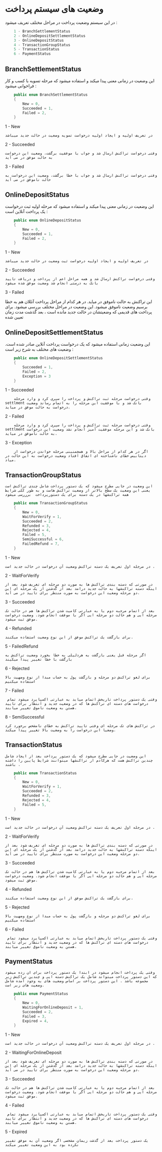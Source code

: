 # وضعیت های سیستم پرداخت

در این سیستم وضعیت پرداخت در مراحل مختلف تعریف میشود :
    

```cs
    1 - BranchSettlementStatus
    2 - OnlineDepositSettlementStatus
    3 - OnlineDepositStatus
    4 - TransactionGroupStatus
    5 - TransactionStatus
    6 - PaymentStatus
```

## BranchSettlementStatus
 
 این وضعیت در زمانی معنی پیدا میکند و استفاده میشود که مرحله تسویه با کسب و کار فراخوانی میشود :

```cs
    public enum BranchSettlementStatus
    {
        New = 0,
        Succeeded = 1,
        Failed = 2,
    }
```

1 - New 
    
    در تعریف اولیه و ایجاد اولیه درخواست تسویه وضعیت در حالت جدید میباشد

2 - Succeeded 

    وقتی درخواست تراکنش ارسال شد و جواب با موفقیت برگشت، وضعیت این درخواست به حالت موفق در می آید

3 - Failed 

    وقتی درخواست تراکنش ارسال شد و جواب با خطا برگشت، وضعیت این درخواست به حالت ناموفق در می آید


## OnlineDepositStatus

 این وضعیت در زمانی معنی پیدا میکند و استفاده میشود که مرحله اولیه ثبت درخواست یک پرداخت آنلاین است  :

```cs
    public enum OnlineDepositStatus
    {
        New = 0,
        Succeeded = 1,
        Failed = 2,
    }
```

1 - New 
    
    در تعریف اولیه و ایجاد اولیه درخواست ثبت وضعیت در حالت جدید میباشد

2 - Succeeded 

    وقتی درخواست تراکنش ارسال شد و همه مراحل اعم از پرداخت و دریافت تایید بانک به درستی انجام شد وضعیت موفق شده میشود

3 - Failed 

   این تراکنش به حالت ناموفق در میاید. در هر کدام از مراحل پرداخت آنللان هم به خطا برسیم وضعیت ناموفق میشود. این وضعیت در مراحل مختلف بررسی میشود. برای پرداخت های قدیمی که وضعیتشان در حالت جدید  مانده است ، بعد گذشت مدت زمان تعیین شده 


## OnlineDepositSettlementStatus

  این وضعیت زمانی استفاده میشود که یک درخواست پرداخت آنلاین صادر شده است. وضعیت های مختلف به شرح زیر است :


```cs
    public enum OnlineDepositSettlementStatus
    {
        Succeeded = 1,
        Failed = 2,
        Exception = 3
    }
``` 

1 - Succeeded 

        وقتی درخواست مرحله ثبت تراکنش و پرداخت را سپری کرد و وارد مرحله settlment بانک شد و با موفقیت این مرحله را به اتمام رساند وضعیت درخواست به حالت موفق در میاید.

2 - Failed 

        وقتی درخواست مرحله ثبت تراکنش و پرداخت را سپری کرد و وارد مرحله settlment بانک شد و این مرحله موفقیت آمیز انجام نشد وضعیت این درخواست به حالت ناموفق در میاید.

3 - Exception 

        اگر در هر کدام از مراحل بالا و همچمنینی مرحله خواندن درخواست از دیتابیس خطای ناشناخته ای اتفاق افتاد وضعیت درخواست به این حالت در میاد.


## TransactionGroupStatus 

    این وضعیت در جایی مطرح میشود که یک دستور پرداخت شامل چندی تراکنش است یعنی این وضعیت یک سطخ بالاتر از وضعیت تراکنش هاست و به طور کلی شرایط همه تراکنشها در یک دسته برای یک دستورپرداخت  برررسی میشود

```cs
    public enum TransactionGroupStatus
    {
        New = 0,
        WaitForVerify = 1,
        Succeeded = 2,
        Refunded = 3,
        Rejected = 4,
        Failed = 5,
        SemiSuccessful = 6,
        FailedRefund = 7,
    }
```

1 - New 
 
    در مرجله اول تعریف یک دسته تراکنش وضعیت آن درخواست در حالت جدید است .

2 - WaitForVerify

    در صورتی که دسته بندی تراکنش ها به صورت دو مرحله ای تغریف شود بعد از اینکه دسته تراکنشها به حالت جدید درامد بعد از گدشتن از یک مرحله ای این دو مرحله وضعیت این درخواست به صورت منتظر برای تایید در می آید.

3 - Succeeded

    بعد از اتمام مرحبه دوم یا به عبارتی کامیت شدن تراکنش ها هم در حالت تک مرحله ایی و هم حالت دو مرحله ایی اگر با موفقت انجام شود. وضعیت درخواست موفق ثبت میشود.

4 - Refunded

    برای بازگشت یک تراکنش موفق از این نوع وضعیت استفاده میکنند.

5 - FailedRefund

    اگر مرحله قبل یعنی بازگشت به هردلیلی به خطا بخورد وضعیت تراکنش به بازگشت با خطا تغییر پیدا میکیند

6 - Rejected 

    برای لغو تراکنش دو مرحله و بازگشت پول به حساب مبدا از نوع وضهیت بالا استفاده میکنیم     

7 - Failed
     
     وقتی یک دستور پرداخت تاریخش اتمام میابد به عبارتی اکسپایرد میشود تمام درخواست های دسته ای تراکنش ها که در وضعیت جدید و انتظار برای تایید هستن به وضعیت ناموق تغییر میابند.

8 - SemiSuccessful

    در تراکنش های تک مرحله ای وفتی تایید تراکنش به خطای نامشخص برخورد کرد وضعیا این درخواست را به وضعیت بالا تغییر پیدا میکند. 


## TransactionStatus 

    این وضعیت در جایی مطرح میشود که یک دستور پرداخت بعد از ایجاد شامل چندین تراکنش هست که هرکادم ار تراکنشها میتوانند شرایط پایین را داشته باشند .

```cs
    public enum TransactionStatus
    {
        New = 0,
        WaitForVerify = 1,
        Succeeded = 2,
        Refunded = 3,
        Rejected = 4,
        Failed = 5,
    }
```

1 - New 
 
    در مرجله اول تعریف یک دسته تراکنش وضعیت آن درخواست در حالت جدید است .

2 - WaitForVerify

    در صورتی که دسته بندی تراکنش ها به صورت دو مرحله ای تغریف شود بعد از اینکه دسته تراکنشها به حالت جدید درامد بعد از گدشتن از یک مرحله ای این دو مرحله وضعیت این درخواست به صورت منتظر برای تایید در می آید.

3 - Succeeded

    بعد از اتمام مرحبه دوم یا به عبارتی کامیت شدن تراکنش ها هم در حالت تک مرحله ایی و هم حالت دو مرحله ایی اگر با موفقت انجام شود. وضعیت درخواست موفق ثبت میشود.

4 - Refunded

    برای بازگشت یک تراکنش موفق از این نوع وضعیت استفاده میکنند.

5 - Rejected 

    برای لغو تراکنش دو مرحله و بازگشت پول به حساب مبدا از نوع وضهیت بالا استفاده میکنیم     

6 - Failed
     
     وقتی یک دستور پرداخت تاریخش اتمام میابد به عبارتی اکسپایرد میشود تمام درخواست های دسته ای تراکنش ها که در وضعیت جدید و انتظار برای تایید هستن به وضعیت ناموق تغییر میابند.


## PaymentStatus

    وقتی یک پرداخت انجام میشود در ابتدا یک دستور پرداخت برای ان زده میشود که این دستور پرداخت میتواند شامل یک تراکنش دسته ایی و چندین تراکنش زیر مجموعه باشد . این دستور پرداخت بر اساس وضعیت های به وجود آمده شامل وضعیت های زیر است.

```cs
    public enum PaymentStatus
    {
        New = 0,
        WaitingForOnlineDeposit = 1,
        Succeeded = 2,
        Failed = 3,
        Expired = 4,
    }  
```

1 - New 
 
    در مرجله اول تعریف یک دسته تراکنش وضعیت آن درخواست در حالت جدید است .

2 - WaitingForOnlineDeposit

    در صورتی که دسته بندی تراکنش ها به صورت دو مرحله ای تغریف شود بعد از اینکه دسته تراکنشها به حالت جدید درامد بعد از گدشتن از یک مرحله ای این دو مرحله وضعیت این درخواست به صورت منتظر برای تایید در می آید.

3 - Succeeded

    بعد از اتمام مرحبه دوم یا به عبارتی کامیت شدن تراکنش ها هم در حالت تک مرحله ایی و هم حالت دو مرحله ایی اگر با موفقت انجام شود. وضعیت درخواست موفق ثبت میشود.

4 - Failed
     
     وقتی یک دستور پرداخت تاریخش اتمام میابد به عبارتی اکسپایرد میشود تمام درخواست های دسته ای تراکنش ها که در وضعیت جدید و انتظار برای تایید هستن به وضعیت ناموق تغییر میابند.

5 - Expired

    یک دستور پرداخت بعد از گذشت زیمان مشخصی اگر وضعیت آن به موفق تفییر نکرده بود به این وضعیت تغییر میکند

